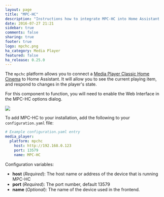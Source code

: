 ```yaml
---
layout: page
title: "MPC-HC"
description: "Instructions how to integrate MPC-HC into Home Assistant."
date: 2016-07-27 21:21
sidebar: true
comments: false
sharing: true
footer: true
logo: mpchc.png
ha_category: Media Player
featured: false
ha_release: 0.25.0
---
```



The `mpchc` platform allows you to connect a [Media Player Classic Home Cinema](https://mpc-hc.org/) to Home Assistant. It will allow you to see the current playing item, and respond to changes in the player's state.

For this component to function, you will need to enable the Web Interface in the MPC-HC options dialog.

<p class='img'>
  <img src='{{site_root}}/images/screenshots/mpc-hc.png' />
</p>

To add MPC-HC to your installation, add the following to your `configuration.yaml` file:

```yaml
# Example configuration.yaml entry
media_player:
  platform: mpchc
    host: http://192.168.0.123
    port: 13579
    name: MPC-HC
```

Configuration variables:

- **host** (*Required*): The host name or address of the device that is running MPC-HC
- **port** (*Required*): The port number, default 13579
- **name** (*Optional*): The name of the device used in the frontend.
